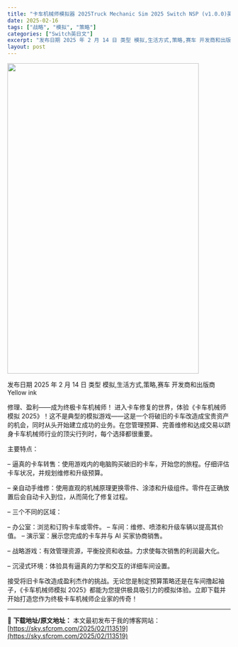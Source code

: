 ```yaml
---
title: "卡车机械师模拟器 2025Truck Mechanic Sim 2025 Switch NSP (v1.0.0)英文"
date: 2025-02-16
tags: ["战略", "模拟", "策略"]
categories: ["Switch英日文"]
excerpt: "发布日期 2025 年 2 月 14 日 类型 模拟,生活方式,策略,赛车 开发商和出版商 Yellow ink 修理、盈利——成为终极卡车机械师！ 进入卡车修复的世界，体验《卡车机械师模拟 2025》！这不是典型的模拟游戏——这是一个将破旧的卡车改造成宝贵资产的机会，同时从头开始建立成功的业务。在&hellip;"
layout: post
---
```


<img class="aligncenter size-full wp-image-113524" src="https://sky.sfcrom.com/wp-content/uploads/2025/02/2025021606094467.webp" alt="" width="432" height="700" />

发布日期 2025 年 2 月 14 日
类型 模拟,生活方式,策略,赛车
开发商和出版商 Yellow ink

修理、盈利——成为终极卡车机械师！
进入卡车修复的世界，体验《卡车机械师模拟 2025》！这不是典型的模拟游戏——这是一个将破旧的卡车改造成宝贵资产的机会，同时从头开始建立成功的业务。在您管理预算、完善维修和达成交易以跻身卡车机械师行业的顶尖行列时，每个选择都很重要。

主要特点：

– 逼真的卡车转售：使用游戏内的电脑购买破旧的卡车，开始您的旅程。仔细评估卡车状况，并规划维修和升级预算。

– 亲自动手维修：使用直观的机械原理更换零件、涂漆和升级组件。零件在正确放置后会自动卡入到位，从而简化了修复过程。

– 三个不同的区域：

– 办公室：浏览和订购卡车或零件。
– 车间：维修、喷漆和升级车辆以提高其价值。
– 演示室：展示您完成的卡车并与 AI 买家协商销售。

– 战略游戏：有效管理资源，平衡投资和收益。力求使每次销售的利润最大化。

– 沉浸式环境：体验具有逼真的力学和交互的详细车间设置。

接受将旧卡车改造成盈利杰作的挑战。无论您是制定预算策略还是在车间撸起袖子，《卡车机械师模拟 2025》都能为您提供极具吸引力的模拟体验。立即下载并开始打造您作为终极卡车机械师企业家的传奇！

---
📖 **下载地址/原文地址：** 本文最初发布于我的博客网站：[https://sky.sfcrom.com/2025/02/113519](https://sky.sfcrom.com/2025/02/113519)
